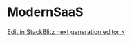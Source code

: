 # ModernSaaS

[Edit in StackBlitz next generation editor ⚡️](https://stackblitz.com/~/github.com/davidpreid/ModernSaaS)